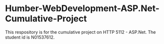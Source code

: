 # Humber-WebDevelopment-ASP.Net-Cumulative-Project
 
This respository is for the cumulative project on HTTP 5112 - ASP.Net. The student id is N01537612.